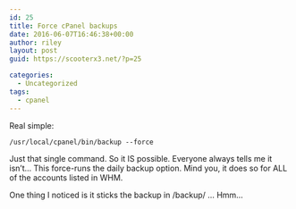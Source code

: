 ```yaml
---
id: 25
title: Force cPanel backups
date: 2016-06-07T16:46:38+00:00
author: riley
layout: post
guid: https://scooterx3.net/?p=25

categories:
  - Uncategorized
tags:
  - cpanel
---
```

Real simple:

~~~
/usr/local/cpanel/bin/backup --force
~~~

Just that single command. So it IS possible. Everyone always tells me it isn&#8217;t&#8230; This force-runs the daily backup option. Mind you, it does so for ALL of the accounts listed in WHM.

One thing I noticed is it sticks the backup in /backup/<date> &#8230; Hmm&#8230;